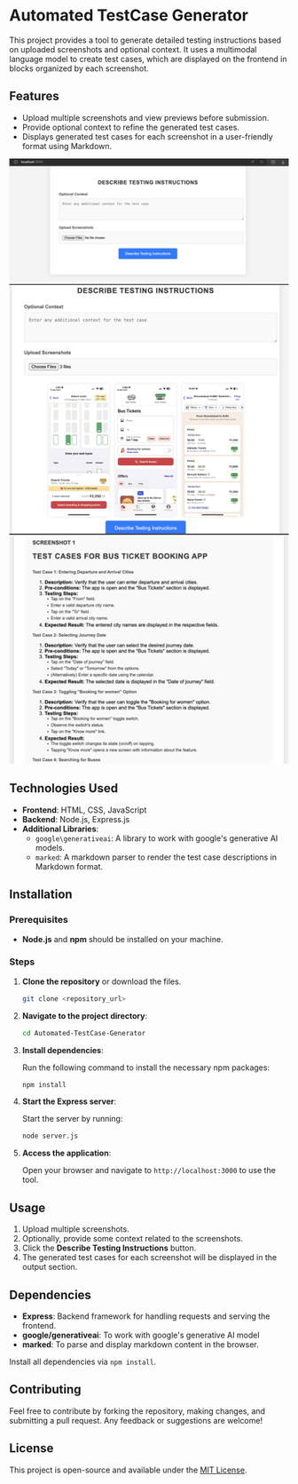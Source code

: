 # Automated TestCase Generator

This project provides a tool to generate detailed testing instructions based on uploaded screenshots and optional context. It uses a multimodal language model to create test cases, which are displayed on the frontend in blocks organized by each screenshot.

## Features

- Upload multiple screenshots and view previews before submission.
- Provide optional context to refine the generated test cases.
- Displays generated test cases for each screenshot in a user-friendly format using Markdown.

<img src="/photos/1.png" width="600px">
<img src="/photos/2.png" width="600px">
<img src="/photos/3.png" width="600px">

## Technologies Used

- **Frontend**: HTML, CSS, JavaScript
- **Backend**: Node.js, Express.js
- **Additional Libraries**:
  - `google\generativeai`: A library to work with google's generative AI models.
  - `marked`: A markdown parser to render the test case descriptions in Markdown format.

## Installation

### Prerequisites
- **Node.js** and **npm** should be installed on your machine.

### Steps

1. **Clone the repository** or download the files.

   ```bash
   git clone <repository_url>
   ```

2. **Navigate to the project directory**:

   ```bash
   cd Automated-TestCase-Generator
   ```

3. **Install dependencies**:

   Run the following command to install the necessary npm packages:

   ```bash
   npm install
   ```

4. **Start the Express server**:

   Start the server by running:

   ```bash
   node server.js
   ```

5. **Access the application**:

   Open your browser and navigate to `http://localhost:3000` to use the tool.

## Usage

1. Upload multiple screenshots.
2. Optionally, provide some context related to the screenshots.
3. Click the **Describe Testing Instructions** button.
4. The generated test cases for each screenshot will be displayed in the output section.

## Dependencies

- **Express**: Backend framework for handling requests and serving the frontend.
- **google/generativeai**: To work with google's generative AI model
- **marked**: To parse and display markdown content in the browser.

Install all dependencies via `npm install`.

## Contributing

Feel free to contribute by forking the repository, making changes, and submitting a pull request. Any feedback or suggestions are welcome!

## License

This project is open-source and available under the [MIT License](LICENSE).
